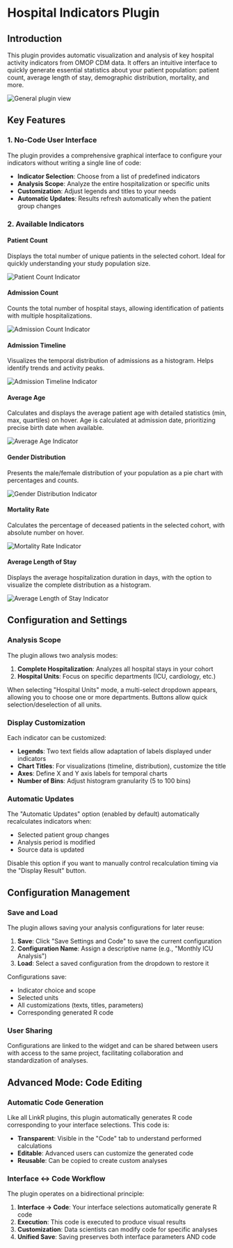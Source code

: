 # Hospital Indicators Plugin

## Introduction

This plugin provides automatic visualization and analysis of key hospital activity indicators from OMOP CDM data. It offers an intuitive interface to quickly generate essential statistics about your patient population: patient count, average length of stay, demographic distribution, mortality, and more.

![General plugin view](screenshot_general.png)

## Key Features

### 1. No-Code User Interface

The plugin provides a comprehensive graphical interface to configure your indicators without writing a single line of code:

- **Indicator Selection**: Choose from a list of predefined indicators
- **Analysis Scope**: Analyze the entire hospitalization or specific units
- **Customization**: Adjust legends and titles to your needs
- **Automatic Updates**: Results refresh automatically when the patient group changes

### 2. Available Indicators

#### Patient Count
Displays the total number of unique patients in the selected cohort. Ideal for quickly understanding your study population size.

![Patient Count Indicator](screenshot_patient_count.png)

#### Admission Count
Counts the total number of hospital stays, allowing identification of patients with multiple hospitalizations.

![Admission Count Indicator](screenshot_admission_count.png)

#### Admission Timeline
Visualizes the temporal distribution of admissions as a histogram. Helps identify trends and activity peaks.

![Admission Timeline Indicator](screenshot_admission_timeline.png)

#### Average Age
Calculates and displays the average patient age with detailed statistics (min, max, quartiles) on hover. Age is calculated at admission date, prioritizing precise birth date when available.

![Average Age Indicator](screenshot_average_age.png)

#### Gender Distribution
Presents the male/female distribution of your population as a pie chart with percentages and counts.

![Gender Distribution Indicator](screenshot_gender.png)

#### Mortality Rate
Calculates the percentage of deceased patients in the selected cohort, with absolute number on hover.

![Mortality Rate Indicator](screenshot_mortality_rate.png)

#### Average Length of Stay
Displays the average hospitalization duration in days, with the option to visualize the complete distribution as a histogram.

![Average Length of Stay Indicator](screenshot_average_length_of_stay.png)

## Configuration and Settings

### Analysis Scope

The plugin allows two analysis modes:

1. **Complete Hospitalization**: Analyzes all hospital stays in your cohort
2. **Hospital Units**: Focus on specific departments (ICU, cardiology, etc.)

When selecting "Hospital Units" mode, a multi-select dropdown appears, allowing you to choose one or more departments. Buttons allow quick selection/deselection of all units.

### Display Customization

Each indicator can be customized:
- **Legends**: Two text fields allow adaptation of labels displayed under indicators
- **Chart Titles**: For visualizations (timeline, distribution), customize the title
- **Axes**: Define X and Y axis labels for temporal charts
- **Number of Bins**: Adjust histogram granularity (5 to 100 bins)

### Automatic Updates

The "Automatic Updates" option (enabled by default) automatically recalculates indicators when:
- Selected patient group changes
- Analysis period is modified
- Source data is updated

Disable this option if you want to manually control recalculation timing via the "Display Result" button.

## Configuration Management

### Save and Load

The plugin allows saving your analysis configurations for later reuse:

1. **Save**: Click "Save Settings and Code" to save the current configuration
2. **Configuration Name**: Assign a descriptive name (e.g., "Monthly ICU Analysis")
3. **Load**: Select a saved configuration from the dropdown to restore it

Configurations save:
- Indicator choice and scope
- Selected units
- All customizations (texts, titles, parameters)
- Corresponding generated R code

### User Sharing

Configurations are linked to the widget and can be shared between users with access to the same project, facilitating collaboration and standardization of analyses.

## Advanced Mode: Code Editing

### Automatic Code Generation

Like all LinkR plugins, this plugin automatically generates R code corresponding to your interface selections. This code is:
- **Transparent**: Visible in the "Code" tab to understand performed calculations
- **Editable**: Advanced users can customize the generated code
- **Reusable**: Can be copied to create custom analyses

### Interface ↔ Code Workflow

The plugin operates on a bidirectional principle:

1. **Interface → Code**: Your interface selections automatically generate R code
2. **Execution**: This code is executed to produce visual results
3. **Customization**: Data scientists can modify code for specific analyses
4. **Unified Save**: Saving preserves both interface parameters AND code

